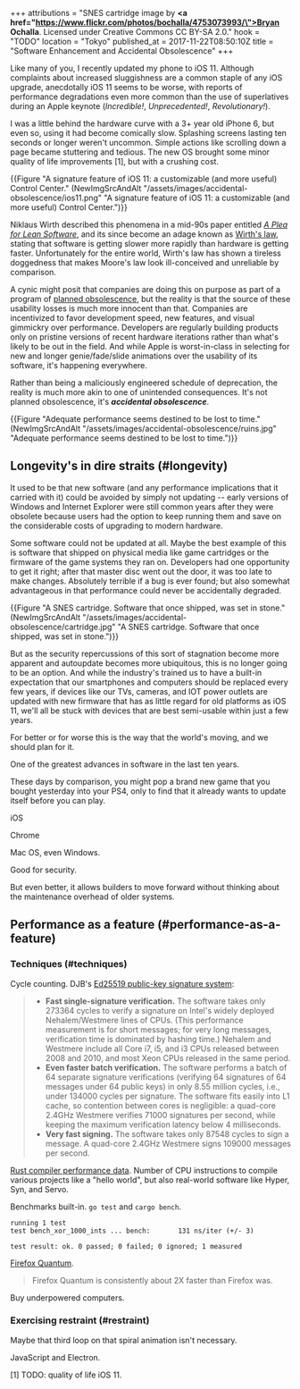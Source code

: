 +++
attributions = "SNES cartridge image by <strong><a href=\"https://www.flickr.com/photos/bochalla/4753073993/\">Bryan Ochalla</a></strong>. Licensed under Creative Commons CC BY-SA 2.0."
hook = "TODO"
location = "Tokyo"
published_at = 2017-11-22T08:50:10Z
title = "Software Enhancement and Accidental Obsolescence"
+++

Like many of you, I recently updated my phone to iOS 11.
Although complaints about increased sluggishness are a
common staple of any iOS upgrade, anecdotally iOS 11 seems
to be worse, with reports of performance degradations even
more common than the use of superlatives during an Apple
keynote (_Incredible!_, _Unprecedented!_,
_Revolutionary!_).

I was a little behind the hardware curve with a 3+ year old
iPhone 6, but even so, using it had become comically slow.
Splashing screens lasting ten seconds or longer weren't
uncommon. Simple actions like scrolling down a page became
stuttering and tedious. The new OS brought some minor
quality of life improvements [1], but with a crushing cost.

{{Figure "A signature feature of iOS 11: a customizable (and more useful) Control Center." (NewImgSrcAndAlt "/assets/images/accidental-obsolescence/ios11.png" "A signature feature of iOS 11: a customizable (and more useful) Control Center.")}}

Niklaus Wirth described this phenomena in a mid-90s paper
entitled [_A Plea for Lean Software_][leansoftware], and
its since become an adage known as [Wirth's law][wirth],
stating that software is getting slower more rapidly than
hardware is getting faster. Unfortunately for the entire
world, Wirth's law has shown a tireless doggedness that
makes Moore's law look ill-conceived and unreliable by
comparison.

A cynic might posit that companies are doing this on
purpose as part of a program of [planned
obsolescence][planned], but the reality is that the source
of these usability losses is much more innocent than that.
Companies are incentivized to favor development speed, new
features, and visual gimmickry over performance. Developers
are regularly building products only on pristine versions
of recent hardware iterations rather than what's likely to
be out in the field. And while Apple is worst-in-class in
selecting for new and longer genie/fade/slide animations
over the usability of its software, it's happening
everywhere.

Rather than being a maliciously engineered schedule of
deprecation, the reality is much more akin to one of
unintended consequences. It's not planned obsolescence,
it's ***accidental obsolescence***. 

{{Figure "Adequate performance seems destined to be lost to time." (NewImgSrcAndAlt "/assets/images/accidental-obsolescence/ruins.jpg" "Adequate performance seems destined to be lost to time.")}}

## Longevity's in dire straits (#longevity)

It used to be that new software (and any performance
implications that it carried with it) could be avoided by
simply not updating -- early versions of Windows and
Internet Explorer were still common years after they were
obsolete because users had the option to keep running them
and save on the considerable costs of upgrading to modern
hardware.

Some software could not be updated at all. Maybe the best
example of this is software that shipped on physical media
like game cartridges or the firmware of the game systems
they ran on. Developers had one opportunity to get it
right; after that master disc went out the door, it was too
late to make changes. Absolutely terrible if a bug is ever
found; but also somewhat advantageous in that performance
could never be accidentally degraded.

{{Figure "A SNES cartridge. Software that once shipped, was set in stone." (NewImgSrcAndAlt "/assets/images/accidental-obsolescence/cartridge.jpg" "A SNES cartridge. Software that once shipped, was set in stone.")}}

But as the security repercussions of this sort of
stagnation become more apparent and autoupdate becomes more
ubiquitous, this is no longer going to be an option. And
while the industry's trained us to have a built-in expectation
that our smartphones and computers should be replaced every
few years, if devices like our TVs, cameras, and IOT power
outlets are updated with new firmware that has as little
regard for old platforms as iOS 11, we'll all be stuck with
devices that are best semi-usable within just a few years.

For better or for worse this is the way that the world's
moving, and we should plan for it.




One of the greatest advances in software in the last ten
years.

These days by comparison, you might pop a brand new game
that you bought yesterday into your PS4, only to find that
it already wants to update itself before you can play.

iOS

Chrome

Mac OS, even Windows.

Good for security.

But even better, it allows builders to move forward without
thinking about the maintenance overhead of older systems.

## Performance as a feature (#performance-as-a-feature)

### Techniques (#techniques)

Cycle counting. DJB's [Ed25519 public-key signature system][djb]:

> * **Fast single-signature verification.** The software
>   takes only 273364 cycles to verify a signature on
>   Intel's widely deployed Nehalem/Westmere lines of CPUs.
>   (This performance measurement is for short messages;
>   for very long messages, verification time is dominated
>   by hashing time.) Nehalem and Westmere include all Core
>   i7, i5, and i3 CPUs released between 2008 and 2010, and
>   most Xeon CPUs released in the same period.
> * **Even faster batch verification.** The software
>   performs a batch of 64 separate signature verifications
>   (verifying 64 signatures of 64 messages under 64 public
>   keys) in only 8.55 million cycles, i.e., under 134000
>   cycles per signature. The software fits easily into L1
>   cache, so contention between cores is negligible: a
>   quad-core 2.4GHz Westmere verifies 71000 signatures per
>   second, while keeping the maximum verification latency
>   below 4 milliseconds.
> * **Very fast signing.** The software takes only 87548
>   cycles to sign a message. A quad-core 2.4GHz Westmere
>   signs 109000 messages per second.

[Rust compiler performance data][rustperf]. Number of CPU
instructions to compile various projects like a "hello
world", but also real-world software like Hyper, Syn, and
Servo.

Benchmarks built-in. `go test` and `cargo bench`.

```
running 1 test
test bench_xor_1000_ints ... bench:       131 ns/iter (+/- 3)

test result: ok. 0 passed; 0 failed; 0 ignored; 1 measured
```

[Firefox Quantum][quantum].

> Firefox Quantum is consistently about 2X faster than Firefox was.

Buy underpowered computers.

### Exercising restraint (#restraint)

Maybe that third loop on that spiral animation isn't
necessary.

JavaScript and Electron.

[1] TODO: quality of life iOS 11.

[djb]: https://ed25519.cr.yp.to/
[leansoftware]: http://doi.ieeecomputersociety.org/10.1109/2.348001
[planned]: https://en.wikipedia.org/wiki/Planned_obsolescence
[quantum]: https://blog.mozilla.org/firefox/quantum-performance-test/
[rustperf]: https://perf.rust-lang.org/?start=2017-12-01&end=2017-12-10&absolute=true&stat=instructions%3Au
[wirth]: https://en.wikipedia.org/wiki/Wirth%27s_law

